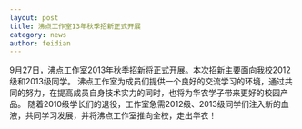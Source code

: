 ```yaml
---
layout: post
title: 沸点工作室13年秋季招新正式开展
category: news
author: feidian
---
```


9月27日，沸点工作室2013年秋季招新将正式开展。本次招新主要面向我校2012级和2013级同学。 沸点工作室为成员们提供一个良好的交流学习的环境，通过共同的努力，在提高成员自身技术实力的同时，也将为华农学子带来更好的校园产品。 随着2010级学长们的退役，工作室急需2012级、2013级同学们注入新的血液，共同学习发展，并将沸点工作室推向全校，走出华农！